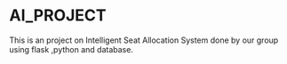 # AI_PROJECT
This is an project on Intelligent Seat Allocation System done by our group using flask ,python and database.

